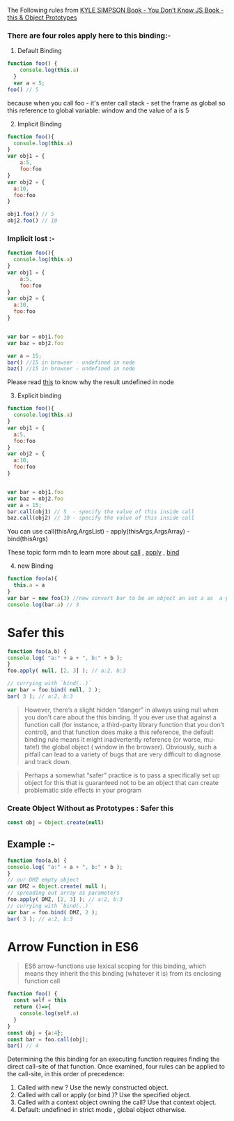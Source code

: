 
The Following rules from [KYLE SIMPSON Book - You Don’t Know JS Book - this & Object Prototypes](https://www.amazon.com/You-Dont-Know-JS-Prototypes/dp/1491904151) 
### There are four roles apply here to this binding:-
1. Default Binding

```javascript
function foo() {
    console.log(this.a) 
  }
  var a = 5;
foo() // 5
```
because when you call foo - it's enter call stack - set the frame as global so this reference to global variable: window and the value of a is 5

2. Implicit Binding
```javascript
function foo(){
  console.log(this.a)
}
var obj1 = {
    a:5,
    foo:foo
}
var obj2 = {
  a:10,
  foo:foo
}

obj1.foo() // 5
obj2.foo() // 10
```

### Implicit lost :-
```javascript
function foo(){
  console.log(this.a)
}
var obj1 = {
    a:5,
    foo:foo
}
var obj2 = {
  a:10,
  foo:foo
}


var bar = obj1.foo
var baz = obj2.foo

var a = 15;
bar() //15 in browser - undefined in node
baz() //15 in browser - undefined in node
```
Please read [this](https://stackoverflow.com/questions/27031663/default-binding-of-this-is-different-from-chrome-browser-and-node-js?fbclid=IwAR3gaEMal91jTtzLWyCHuJHFQaFwH0X90RqhonPX83j5HoIoUYnMaQPAciQ) to know why the result undefined in node

3. Explicit binding
```javascript
function foo(){
  console.log(this.a)
}
var obj1 = {
  a:5,
  foo:foo
}
var obj2 = {
  a:10,
  foo:foo
}


var bar = obj1.foo 
var baz = obj2.foo
var a = 15;
bar.call(obj1) // 5  - specify the value of this inside call
baz.call(obj2) // 10 - specify the value of this inside call

```
You can use call(thisArg,ArgsList) - apply(thisArgs,ArgsArray) - bind(thisArgs)

These topic form mdn to learn more about [call](https://developer.mozilla.org/en-US/docs/Web/JavaScript/Reference/Global_Objects/Function/call) , [apply](https://developer.mozilla.org/en-US/docs/Web/JavaScript/Reference/Global_Objects/Function/apply) , [bind](https://developer.mozilla.org/en-US/docs/Web/JavaScript/Reference/Global_Objects/Function/bind)

4. new Binding
```javascript
function foo(a){
  this.a = a
}
var bar = new foo(3) //new convert bar to be an object an set a as  a property and set 3 as it's value 
console.log(bar.a) // 3

```
# Safer this
```javascript
function foo(a,b) {
console.log( "a:" + a + ", b:" + b );
}
foo.apply( null, [2, 3] ); // a:2, b:3

// currying with `bind(..)`
var bar = foo.bind( null, 2 );
bar( 3 ); // a:2, b:3
```
> However, there’s a slight hidden “danger” in always using null when
you don’t care about the this binding. If you ever use that against a
function call (for instance, a third-party library function that you don’t
control), and that function does make a this reference, the default
binding rule means it might inadvertently reference (or worse, mu‐
tate!) the global object ( window in the browser).
Obviously, such a pitfall can lead to a variety of bugs that are very
difficult to diagnose and track down.


> Perhaps a somewhat “safer” practice is to pass a specifically set up
object for this that is guaranteed not to be an object that can create
problematic side effects in your program


### Create Object Without as Prototypes : Safer this
```javascript
const obj = Object.create(null)
```

## Example :-
```javascript
function foo(a,b) {
console.log( "a:" + a + ", b:" + b );
}
// our DMZ empty object
var DMZ = Object.create( null );
// spreading out array as parameters
foo.apply( DMZ, [2, 3] ); // a:2, b:3
// currying with `bind(..)`
var bar = foo.bind( DMZ, 2 );
bar( 3 ); // a:2, b:3
```


# Arrow Function in ES6
> ES6 arrow-functions use
lexical scoping for this binding, which means they inherit the this
binding (whatever it is) from its enclosing function call

```javascript
function foo() {
  const self = this
  return ()=>{
    console.log(self.a)
  }
}
const obj = {a:4};
const bar = foo.call(obj);
bar() // 4
```

Determining the this binding for an executing function requires
finding the direct call-site of that function. Once examined, four rules
can be applied to the call-site, in this order of precedence:
1. Called with new ? Use the newly constructed object.
2. Called with call or apply (or bind )? Use the specified object.
3. Called with a context object owning the call? Use that context
object.
4. Default: undefined in strict mode , global object otherwise.

